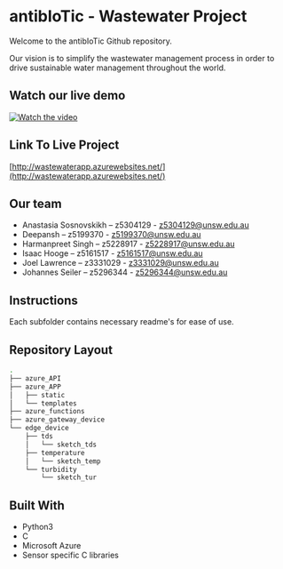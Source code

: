 # antibIoTic - Wastewater Project

Welcome to the antibIoTic Github repository.

Our vision is to simplify the wastewater management process in order to drive sustainable water management throughout the world.

## Watch our live demo
[![Watch the video](https://img.youtube.com/vi/njEDsESCZ54/maxresdefault.jpg)](https://youtu.be/njEDsESCZ54)


## Link To Live Project
[http://wastewaterapp.azurewebsites.net/](http://wastewaterapp.azurewebsites.net/)


## Our team
- Anastasia Sosnovskikh – z5304129 - z5304129@unsw.edu.au
- Deepansh – z5199370 - z5199370@unsw.edu.au
- Harmanpreet Singh – z5228917 - z5228917@unsw.edu.au
- Isaac Hooge – z5161517 - z5161517@unsw.edu.au
- Joel Lawrence – z3331029 - z3331029@unsw.edu.au
- Johannes Seiler – z5296344 - z5296344@unsw.edu.au

## Instructions
Each subfolder contains necessary readme's for ease of use.

## Repository Layout
```bash
.
├── azure_API
├── azure_APP
│   ├── static
│   └── templates
├── azure_functions
├── azure_gateway_device
└── edge_device
    ├── tds
    │   └── sketch_tds
    ├── temperature
    │   └── sketch_temp
    └── turbidity
        └── sketch_tur
```
## Built With
* Python3
* C
* Microsoft Azure
* Sensor specific C libraries
